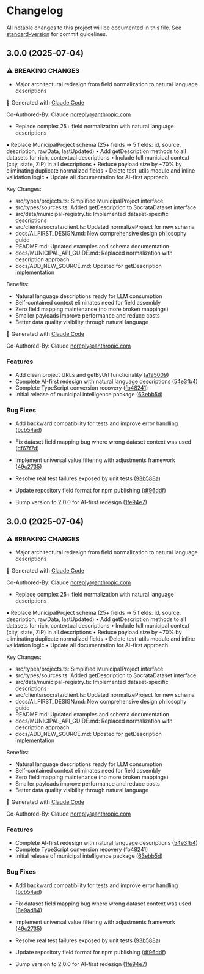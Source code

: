# Changelog

All notable changes to this project will be documented in this file. See [standard-version](https://github.com/conventional-changelog/standard-version) for commit guidelines.

## 3.0.0 (2025-07-04)


### ⚠ BREAKING CHANGES

* Major architectural redesign from field normalization to natural language descriptions

🤖 Generated with [Claude Code](https://claude.ai/code)

Co-Authored-By: Claude <noreply@anthropic.com>
* Replace complex 25+ field normalization with natural language descriptions

• Replace MunicipalProject schema (25+ fields → 5 fields: id, source, description, rawData, lastUpdated)
• Add getDescription methods to all datasets for rich, contextual descriptions
• Include full municipal context (city, state, ZIP) in all descriptions
• Reduce payload size by ~70% by eliminating duplicate normalized fields
• Delete test-utils module and inline validation logic
• Update all documentation for AI-first approach

Key Changes:
- src/types/projects.ts: Simplified MunicipalProject interface
- src/types/sources.ts: Added getDescription to SocrataDataset interface
- src/data/municipal-registry.ts: Implemented dataset-specific descriptions
- src/clients/socrata/client.ts: Updated normalizeProject for new schema
- docs/AI_FIRST_DESIGN.md: New comprehensive design philosophy guide
- README.md: Updated examples and schema documentation
- docs/MUNICIPAL_API_GUIDE.md: Replaced normalization with description approach
- docs/ADD_NEW_SOURCE.md: Updated for getDescription implementation

Benefits:
- Natural language descriptions ready for LLM consumption
- Self-contained context eliminates need for field assembly
- Zero field mapping maintenance (no more broken mappings)
- Smaller payloads improve performance and reduce costs
- Better data quality visibility through natural language

🤖 Generated with [Claude Code](https://claude.ai/code)

Co-Authored-By: Claude <noreply@anthropic.com>

### Features

* Add clean project URLs and getByUrl functionality ([a195009](https://github.com/oven-one/municipal-intel/commit/a195009c81ddaf1ebda4eb1778dde8f16cb3e789))
* Complete AI-first redesign with natural language descriptions ([54e3fb4](https://github.com/oven-one/municipal-intel/commit/54e3fb4d7b478fac7c95de5b32bb4ede327e8689))
* Complete TypeScript conversion recovery ([fb48241](https://github.com/oven-one/municipal-intel/commit/fb4824133cbf5c7fbaf3debe818333ac5dddb972))
* Initial release of municipal intelligence package ([63ebb5d](https://github.com/oven-one/municipal-intel/commit/63ebb5dc176c5ca67b650493a929f6608efdf784))


### Bug Fixes

* Add backward compatibility for tests and improve error handling ([bcb54ad](https://github.com/oven-one/municipal-intel/commit/bcb54ad5ad50552d6161f5b8427fcaf62eab7795))
* Fix dataset field mapping bug where wrong dataset context was used ([df67f7d](https://github.com/oven-one/municipal-intel/commit/df67f7db745b27b21056328c147e05be3e4942c4))
* Implement universal value filtering with adjustments framework ([49c2735](https://github.com/oven-one/municipal-intel/commit/49c27352fb2019423b0239c732d57311a953411c))
* Resolve real test failures exposed by unit tests ([93b588a](https://github.com/oven-one/municipal-intel/commit/93b588acced6b20df771c6c1ee1316d6d331adab))
* Update repository field format for npm publishing ([df96ddf](https://github.com/oven-one/municipal-intel/commit/df96ddf57bd2de08b8bb90046b11a91ec4dbf95d))


* Bump version to 2.0.0 for AI-first redesign ([1fe94e7](https://github.com/oven-one/municipal-intel/commit/1fe94e7f07fb998c5585db76448b42cdbf1ab3a7))

## 3.0.0 (2025-07-04)


### ⚠ BREAKING CHANGES

* Major architectural redesign from field normalization to natural language descriptions

🤖 Generated with [Claude Code](https://claude.ai/code)

Co-Authored-By: Claude <noreply@anthropic.com>
* Replace complex 25+ field normalization with natural language descriptions

• Replace MunicipalProject schema (25+ fields → 5 fields: id, source, description, rawData, lastUpdated)
• Add getDescription methods to all datasets for rich, contextual descriptions
• Include full municipal context (city, state, ZIP) in all descriptions
• Reduce payload size by ~70% by eliminating duplicate normalized fields
• Delete test-utils module and inline validation logic
• Update all documentation for AI-first approach

Key Changes:
- src/types/projects.ts: Simplified MunicipalProject interface
- src/types/sources.ts: Added getDescription to SocrataDataset interface
- src/data/municipal-registry.ts: Implemented dataset-specific descriptions
- src/clients/socrata/client.ts: Updated normalizeProject for new schema
- docs/AI_FIRST_DESIGN.md: New comprehensive design philosophy guide
- README.md: Updated examples and schema documentation
- docs/MUNICIPAL_API_GUIDE.md: Replaced normalization with description approach
- docs/ADD_NEW_SOURCE.md: Updated for getDescription implementation

Benefits:
- Natural language descriptions ready for LLM consumption
- Self-contained context eliminates need for field assembly
- Zero field mapping maintenance (no more broken mappings)
- Smaller payloads improve performance and reduce costs
- Better data quality visibility through natural language

🤖 Generated with [Claude Code](https://claude.ai/code)

Co-Authored-By: Claude <noreply@anthropic.com>

### Features

* Complete AI-first redesign with natural language descriptions ([54e3fb4](https://github.com/oven-one/municipal-intel/commit/54e3fb4d7b478fac7c95de5b32bb4ede327e8689))
* Complete TypeScript conversion recovery ([fb48241](https://github.com/oven-one/municipal-intel/commit/fb4824133cbf5c7fbaf3debe818333ac5dddb972))
* Initial release of municipal intelligence package ([63ebb5d](https://github.com/oven-one/municipal-intel/commit/63ebb5dc176c5ca67b650493a929f6608efdf784))


### Bug Fixes

* Add backward compatibility for tests and improve error handling ([bcb54ad](https://github.com/oven-one/municipal-intel/commit/bcb54ad5ad50552d6161f5b8427fcaf62eab7795))
* Fix dataset field mapping bug where wrong dataset context was used ([8e9ad84](https://github.com/oven-one/municipal-intel/commit/8e9ad844b943417d2d402912fee6e14590508c01))
* Implement universal value filtering with adjustments framework ([49c2735](https://github.com/oven-one/municipal-intel/commit/49c27352fb2019423b0239c732d57311a953411c))
* Resolve real test failures exposed by unit tests ([93b588a](https://github.com/oven-one/municipal-intel/commit/93b588acced6b20df771c6c1ee1316d6d331adab))
* Update repository field format for npm publishing ([df96ddf](https://github.com/oven-one/municipal-intel/commit/df96ddf57bd2de08b8bb90046b11a91ec4dbf95d))


* Bump version to 2.0.0 for AI-first redesign ([1fe94e7](https://github.com/oven-one/municipal-intel/commit/1fe94e7f07fb998c5585db76448b42cdbf1ab3a7))

